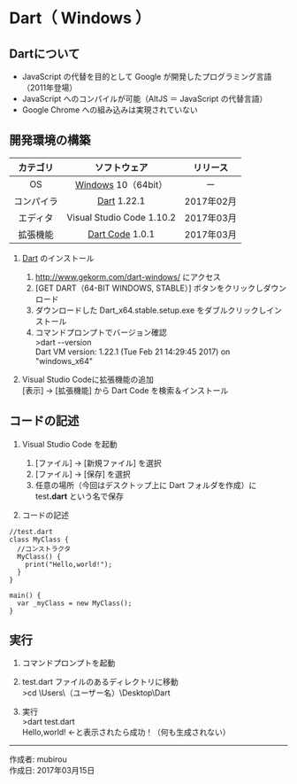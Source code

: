 # Dart（ Windows ）

## Dartについて

* JavaScript の代替を目的として Google が開発したプログラミング言語（2011年登場）
* JavaScript へのコンパイルが可能（AltJS ＝ JavaScript の代替言語）
* Google Chrome への組み込みは実現されていない

## 開発環境の構築

|カテゴリ|ソフトウェア|リリース|
|:--:|:--:|:--:|
|OS|[Windows](https://ja.wikipedia.org/wiki/Microsoft_Windows) 10（64bit）|ー|
|コンパイラ|[Dart](http://www.gekorm.com/dart-windows/) 1.22.1|2017年02月|
|エディタ|Visual Studio Code 1.10.2|2017年03月|
|拡張機能|[Dart Code](https://github.com/Dart-Code/Dart-Code/releases) 1.0.1|2017年03月|

1. [Dart](https://ja.wikipedia.org/wiki/Dart) のインストール
    1. http://www.gekorm.com/dart-windows/ にアクセス
    1. [GET DART（64-BIT WINDOWS, STABLE）] ボタンをクリックしダウンロード
    1. ダウンロードした Dart_x64.stable.setup.exe をダブルクリックしインストール
    1. コマンドプロンプトでバージョン確認  
        \>dart --version  
        Dart VM version: 1.22.1 (Tue Feb 21 14:29:45 2017) on "windows_x64"

1. Visual Studio Codeに拡張機能の追加  
    [表示] → [拡張機能] から Dart Code を検索＆インストール

## コードの記述

1. Visual Studio Code を起動
    1. [ファイル] → [新規ファイル] を選択
    1. [ファイル] → [保存] を選択
    1. 任意の場所（今回はデスクトップ上に Dart フォルダを作成）に test<b>.dart</b> という名で保存

1. コードの記述
```
//test.dart
class MyClass {
  //コンストラクタ
  MyClass() {
    print("Hello,world!");
  }
}

main() {
  var _myClass = new MyClass();
}
```

## 実行

1. コマンドプロンプトを起動

1. test.dart ファイルのあるディレクトリに移動  
  \>cd \Users\（ユーザー名）\Desktop\Dart

1. 実行  
  \>dart test.dart  
  Hello,world! ←と表示されたら成功！（何も生成されない）
  
***
作成者: mubirou  
作成日: 2017年03月15日